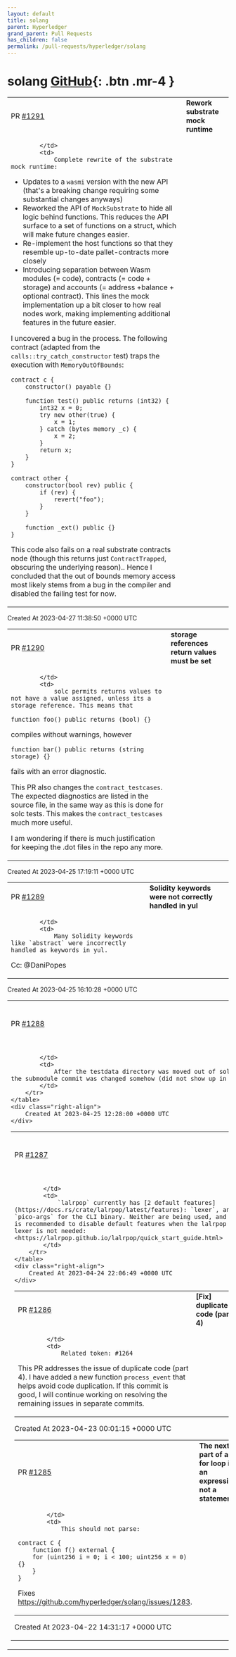 ```yaml
---
layout: default
title: solang
parent: Hyperledger
grand_parent: Pull Requests
has_children: false
permalink: /pull-requests/hyperledger/solang
---
```


# solang <span class="fs-3 right-align">[GitHub](https://github.com/hyperledger/solang){: .btn .mr-4 }</span>


<div>
    <table>
        <tr>
            <td>
                PR <a href="https://github.com/hyperledger/solang/pull/1291" class=".btn">#1291</a>
            </td>
            <td>
                <b>
                    Rework substrate mock runtime
                </b>
            </td>
        </tr>
        <tr>
            <td>
                
            </td>
            <td>
                Complete rewrite of the substrate mock runtime:

- Updates to a `wasmi` version with the new API (that's a breaking change requiring some substantial changes anyways)
- Reworked the API of `MockSubstrate` to hide all logic behind functions. This reduces the API surface to a set of functions on a struct, which will make future changes easier.
- Re-implement the host functions so that they resemble up-to-date pallet-contracts more closely
- Introducing separation between Wasm modules (= code), contracts (= code + storage) and accounts (= address +balance + optional contract). This lines the mock implementation up a bit closer to how real nodes work, making implementing additional features in the future easier.

I uncovered a bug in the process. The following contract (adapted from the `calls::try_catch_constructor` test) traps the execution with `MemoryOutOfBounds`:

```
contract c {
    constructor() payable {}

    function test() public returns (int32) {
        int32 x = 0;
        try new other(true) {
            x = 1;
        } catch (bytes memory _c) {
            x = 2;
        }
        return x;
    }
}

contract other {
    constructor(bool rev) public {
        if (rev) {
            revert("foo");
        }
    }

    function _ext() public {}
}
```

This code also fails on a real substrate contracts node (though this returns just `ContractTrapped`, obscuring the underlying reason).. Hence I concluded that the out of bounds memory access most likely stems from a bug in the compiler and disabled the failing test for now.
            </td>
        </tr>
    </table>
    <div class="right-align">
        Created At 2023-04-27 11:38:50 +0000 UTC
    </div>
</div>

<div>
    <table>
        <tr>
            <td>
                PR <a href="https://github.com/hyperledger/solang/pull/1290" class=".btn">#1290</a>
            </td>
            <td>
                <b>
                    storage references return values must be set
                </b>
            </td>
        </tr>
        <tr>
            <td>
                
            </td>
            <td>
                solc permits returns values to not have a value assigned, unless its a storage reference. This means that

	function foo() public returns (bool) {}

compiles without warnings, however

	function bar() public returns (string storage) {}

fails with an error diagnostic.

This PR also changes the `contract_testcases`. The expected diagnostics are listed in the source file, in the same way as this is done for solc tests. This makes the `contract_testcases` much more useful. 

I am wondering if there is much justification for keeping the .dot files in the repo any more. 
            </td>
        </tr>
    </table>
    <div class="right-align">
        Created At 2023-04-25 17:19:11 +0000 UTC
    </div>
</div>

<div>
    <table>
        <tr>
            <td>
                PR <a href="https://github.com/hyperledger/solang/pull/1289" class=".btn">#1289</a>
            </td>
            <td>
                <b>
                    Solidity keywords were not correctly handled in yul
                </b>
            </td>
        </tr>
        <tr>
            <td>
                
            </td>
            <td>
                Many Solidity keywords like `abstract` were incorrectly handled as keywords in yul. 

Cc: @DaniPopes
            </td>
        </tr>
    </table>
    <div class="right-align">
        Created At 2023-04-25 16:10:28 +0000 UTC
    </div>
</div>

<div>
    <table>
        <tr>
            <td>
                PR <a href="https://github.com/hyperledger/solang/pull/1288" class=".btn">#1288</a>
            </td>
            <td>
                <b>
                    Use ethereum solidity v0.8.19 testdata
                </b>
            </td>
        </tr>
        <tr>
            <td>
                
            </td>
            <td>
                After the testdata directory was moved out of solang-parser, the submodule commit was changed somehow (did not show up in git diff).
            </td>
        </tr>
    </table>
    <div class="right-align">
        Created At 2023-04-25 12:28:00 +0000 UTC
    </div>
</div>

<div>
    <table>
        <tr>
            <td>
                PR <a href="https://github.com/hyperledger/solang/pull/1287" class=".btn">#1287</a>
            </td>
            <td>
                <b>
                    Disable default features for lalrpop
                </b>
            </td>
        </tr>
        <tr>
            <td>
                
            </td>
            <td>
                `lalrpop` currently has [2 default features](https://docs.rs/crate/lalrpop/latest/features): `lexer`, and `pico-args` for the CLI binary. Neither are being used, and it is recommended to disable default features when the lalrpop lexer is not needed: <https://lalrpop.github.io/lalrpop/quick_start_guide.html>
            </td>
        </tr>
    </table>
    <div class="right-align">
        Created At 2023-04-24 22:06:49 +0000 UTC
    </div>
</div>

<div>
    <table>
        <tr>
            <td>
                PR <a href="https://github.com/hyperledger/solang/pull/1286" class=".btn">#1286</a>
            </td>
            <td>
                <b>
                    [Fix] duplicate code (part 4)
                </b>
            </td>
        </tr>
        <tr>
            <td>
                
            </td>
            <td>
                Related token: #1264
This PR addresses the issue of duplicate code (part 4). I have added a new function `process_event` that helps avoid code duplication.
If this commit is good, I will continue working on resolving the remaining issues in separate commits.
            </td>
        </tr>
    </table>
    <div class="right-align">
        Created At 2023-04-23 00:01:15 +0000 UTC
    </div>
</div>

<div>
    <table>
        <tr>
            <td>
                PR <a href="https://github.com/hyperledger/solang/pull/1285" class=".btn">#1285</a>
            </td>
            <td>
                <b>
                    The next part of a for loop is an expression, not a statement
                </b>
            </td>
        </tr>
        <tr>
            <td>
                
            </td>
            <td>
                This should not parse:

	contract C {
	    function f() external {
		for (uint256 i = 0; i < 100; uint256 x = 0) {}
	    }
	}

Fixes https://github.com/hyperledger/solang/issues/1283.
            </td>
        </tr>
    </table>
    <div class="right-align">
        Created At 2023-04-22 14:31:17 +0000 UTC
    </div>
</div>

